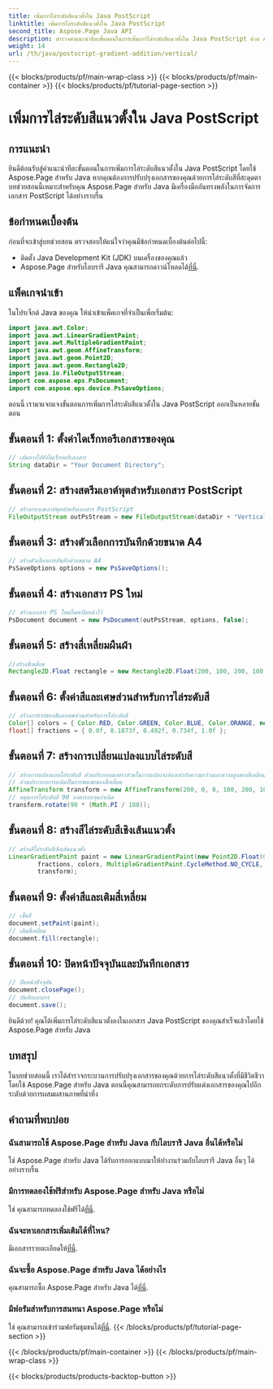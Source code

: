 ```yaml
---
title: เพิ่มการไล่ระดับสีแนวตั้งใน Java PostScript
linktitle: เพิ่มการไล่ระดับสีแนวตั้งใน Java PostScript
second_title: Aspose.Page Java API
description: สำรวจคำแนะนำทีละขั้นตอนในการเพิ่มการไล่ระดับสีแนวตั้งใน Java PostScript ด้วย Aspose.Page สำหรับ Java ปรับปรุงเอกสารของคุณอย่างง่ายดายด้วยภาพที่มีชีวิตชีวา
weight: 14
url: /th/java/postscript-gradient-addition/vertical/
---
```


{{< blocks/products/pf/main-wrap-class >}}
{{< blocks/products/pf/main-container >}}
{{< blocks/products/pf/tutorial-page-section >}}

# เพิ่มการไล่ระดับสีแนวตั้งใน Java PostScript

## การแนะนำ
ยินดีต้อนรับสู่คำแนะนำทีละขั้นตอนในการเพิ่มการไล่ระดับสีแนวตั้งใน Java PostScript โดยใช้ Aspose.Page สำหรับ Java หากคุณต้องการปรับปรุงเอกสารของคุณด้วยการไล่ระดับสีที่สะดุดตา บทช่วยสอนนี้เหมาะสำหรับคุณ Aspose.Page สำหรับ Java มีเครื่องมืออันทรงพลังในการจัดการเอกสาร PostScript ได้อย่างราบรื่น
## ข้อกำหนดเบื้องต้น
ก่อนที่จะเข้าสู่บทช่วยสอน ตรวจสอบให้แน่ใจว่าคุณมีข้อกำหนดเบื้องต้นต่อไปนี้:
- ติดตั้ง Java Development Kit (JDK) บนเครื่องของคุณแล้ว
-  Aspose.Page สำหรับไลบรารี Java คุณสามารถดาวน์โหลดได้[ที่นี่](https://releases.aspose.com/page/java/).
## แพ็คเกจนำเข้า
ในโปรเจ็กต์ Java ของคุณ ให้นำเข้าแพ็คเกจที่จำเป็นเพื่อเริ่มต้น:
```java
import java.awt.Color;
import java.awt.LinearGradientPaint;
import java.awt.MultipleGradientPaint;
import java.awt.geom.AffineTransform;
import java.awt.geom.Point2D;
import java.awt.geom.Rectangle2D;
import java.io.FileOutputStream;
import com.aspose.eps.PsDocument;
import com.aspose.eps.device.PsSaveOptions;
```
ตอนนี้ เรามาแจกแจงขั้นตอนการเพิ่มการไล่ระดับสีแนวตั้งใน Java PostScript ออกเป็นหลายขั้นตอน
## ขั้นตอนที่ 1: ตั้งค่าไดเร็กทอรีเอกสารของคุณ
```java
// เส้นทางไปยังไดเร็กทอรีเอกสาร
String dataDir = "Your Document Directory";
```
## ขั้นตอนที่ 2: สร้างสตรีมเอาต์พุตสำหรับเอกสาร PostScript
```java
// สร้างกระแสเอาท์พุทสำหรับเอกสาร PostScript
FileOutputStream outPsStream = new FileOutputStream(dataDir + "VerticalGradient_outPS.ps");
```
## ขั้นตอนที่ 3: สร้างตัวเลือกการบันทึกด้วยขนาด A4
```java
// สร้างตัวเลือกการบันทึกด้วยขนาด A4
PsSaveOptions options = new PsSaveOptions();
```
## ขั้นตอนที่ 4: สร้างเอกสาร PS ใหม่
```java
// สร้างเอกสาร PS ใหม่โดยเปิดหน้าไว้
PsDocument document = new PsDocument(outPsStream, options, false);
```
## ขั้นตอนที่ 5: สร้างสี่เหลี่ยมผืนผ้า
```java
//สร้างสี่เหลี่ยม
Rectangle2D.Float rectangle = new Rectangle2D.Float(200, 100, 200, 100);
```
## ขั้นตอนที่ 6: ตั้งค่าสีและเศษส่วนสำหรับการไล่ระดับสี
```java
// สร้างอาร์เรย์ของสีและเศษส่วนสำหรับการไล่ระดับสี
Color[] colors = { Color.RED, Color.GREEN, Color.BLUE, Color.ORANGE, new Color(85, 107, 47) };
float[] fractions = { 0.0f, 0.1873f, 0.492f, 0.734f, 1.0f };
```
## ขั้นตอนที่ 7: สร้างการเปลี่ยนแปลงแบบไล่ระดับสี
```java
// สร้างการแปลงแบบไล่ระดับสี ส่วนประกอบมาตราส่วนในการแปลงจะต้องเท่ากับความกว้างและความสูงของสี่เหลี่ยมผืนผ้า
// ส่วนประกอบการแปลเป็นการชดเชยของสี่เหลี่ยม
AffineTransform transform = new AffineTransform(200, 0, 0, 100, 200, 100);
// หมุนการไล่ระดับสี 90 องศารอบจุดกำเนิด
transform.rotate(90 * (Math.PI / 180));
```
## ขั้นตอนที่ 8: สร้างสีไล่ระดับสีเชิงเส้นแนวตั้ง
```java
// สร้างสีไล่ระดับสีเชิงเส้นแนวตั้ง
LinearGradientPaint paint = new LinearGradientPaint(new Point2D.Float(0, 0), new Point2D.Float(200, 100),
        fractions, colors, MultipleGradientPaint.CycleMethod.NO_CYCLE, MultipleGradientPaint.ColorSpaceType.SRGB,
        transform);
```
## ขั้นตอนที่ 9: ตั้งค่าสีและเติมสี่เหลี่ยม
```java
// เซ็ตสี
document.setPaint(paint);
// เติมสี่เหลี่ยม
document.fill(rectangle);
```
## ขั้นตอนที่ 10: ปิดหน้าปัจจุบันและบันทึกเอกสาร
```java
// ปิดหน้าปัจจุบัน
document.closePage();
// บันทึกเอกสาร
document.save();
```
ยินดีด้วย! คุณได้เพิ่มการไล่ระดับสีแนวตั้งลงในเอกสาร Java PostScript ของคุณสำเร็จแล้วโดยใช้ Aspose.Page สำหรับ Java
## บทสรุป
ในบทช่วยสอนนี้ เราได้สำรวจกระบวนการปรับปรุงเอกสารของคุณด้วยการไล่ระดับสีแนวตั้งที่มีชีวิตชีวาโดยใช้ Aspose.Page สำหรับ Java ตอนนี้คุณสามารถยกระดับการปรับแต่งเอกสารของคุณไปอีกระดับด้วยการผสมผสานภาพที่น่าทึ่ง
## คำถามที่พบบ่อย
### ฉันสามารถใช้ Aspose.Page สำหรับ Java กับไลบรารี Java อื่นได้หรือไม่
ใช่ Aspose.Page สำหรับ Java ได้รับการออกแบบมาให้ทำงานร่วมกับไลบรารี Java อื่นๆ ได้อย่างราบรื่น
### มีการทดลองใช้ฟรีสำหรับ Aspose.Page สำหรับ Java หรือไม่
 ใช่ คุณสามารถทดลองใช้ฟรีได้[ที่นี่](https://releases.aspose.com/).
### ฉันจะหาเอกสารเพิ่มเติมได้ที่ไหน?
 มีเอกสารรายละเอียดให้[ที่นี่](https://reference.aspose.com/page/java/).
### ฉันจะซื้อ Aspose.Page สำหรับ Java ได้อย่างไร
 คุณสามารถซื้อ Aspose.Page สำหรับ Java ได้[ที่นี่](https://purchase.aspose.com/buy).
### มีฟอรัมสำหรับการสนทนา Aspose.Page หรือไม่
 ใช่ คุณสามารถเข้าร่วมฟอรัมชุมชนได้[ที่นี่](https://forum.aspose.com/c/page/39).
{{< /blocks/products/pf/tutorial-page-section >}}

{{< /blocks/products/pf/main-container >}}
{{< /blocks/products/pf/main-wrap-class >}}

{{< blocks/products/products-backtop-button >}}
